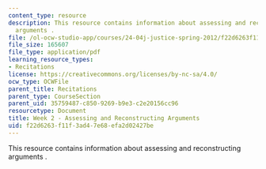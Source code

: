 ```yaml
---
content_type: resource
description: This resource contains information about assessing and reconstructing
  arguments .
file: /ol-ocw-studio-app/courses/24-04j-justice-spring-2012/f22d6263f11f3ad47e68efa2d02427be_MIT24_04JS12_Week2.pdf
file_size: 165607
file_type: application/pdf
learning_resource_types:
- Recitations
license: https://creativecommons.org/licenses/by-nc-sa/4.0/
ocw_type: OCWFile
parent_title: Recitations
parent_type: CourseSection
parent_uid: 35759487-c850-9269-b9e3-c2e20156cc96
resourcetype: Document
title: Week 2 - Assessing and Reconstructing Arguments
uid: f22d6263-f11f-3ad4-7e68-efa2d02427be
---
```

This resource contains information about assessing and reconstructing arguments .